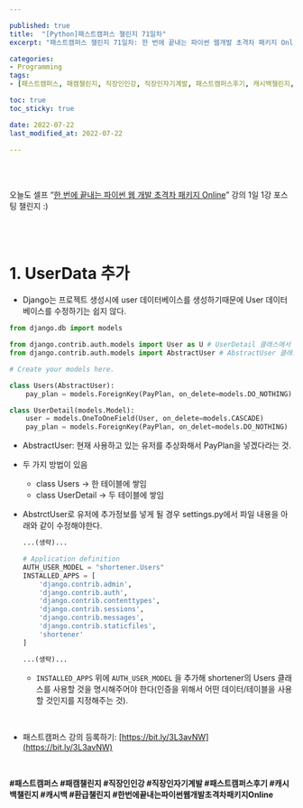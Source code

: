 ```yaml
---

published: true
title:  "[Python]패스트캠퍼스 챌린지 71일차"
excerpt: "패스트캠퍼스 챌린지 71일차: 한 번에 끝내는 파이썬 웹개발 초격차 패키지 Online"

categories:
- Programming
tags:
- [패스트캠퍼스, 패캠챌린지, 직장인인강, 직장인자기계발, 패스트캠퍼스후기, 캐시백챌린지, 캐시백, 환급챌린지, 한번에끝내는파이썬웹개발초격차패키지Online]

toc: true
toc_sticky: true

date: 2022-07-22
last_modified_at: 2022-07-22

---
```


<br/><br/>

오늘도 셀프 “[한 번에 끝내는 파이썬 웹 개발 초격차 패키지 Online](https://fastcampus.co.kr/dev_online_pyweb)” 강의 1일 1강 포스팅 챌린지 :)

<br/><br/>

# 1. UserData 추가

- Django는 프로젝트 생성시에 user 데이터베이스를 생성하기때문에 User 데이터베이스를 수정하기는 쉽지 않다.

```python
from django.db import models

from django.contrib.auth.models import User as U # UserDetail 클래스에서 사용
from django.contrib.auth.models import AbstractUser # AbstractUser 클래스에서 사용

# Create your models here.

class Users(AbstractUser):
    pay_plan = models.ForeignKey(PayPlan, on_delete=models.DO_NOTHING)

class UserDetail(models.Model):
    user = models.OneToOneField(User, on_delete=models.CASCADE)
    pay_plan = models.ForeignKey(PayPlan, on_delet=models.DO_NOTHING)
```

- AbstractUser: 현재 사용하고 있는 유저를 추상화해서 PayPlan을 넣겠다라는 것.
- 두 가지 방법이 있음
    - class Users → 한 테이블에 쌓임
    - class UserDetail → 두 테이블에 쌓임

- AbstrctUser로 유저에 추가정보를 넣게 될 경우 settings.py에서 파일 내용을 아래와 같이 수정해야한다.
    
    ```python
    ...(생략)...
    
    # Application definition
    AUTH_USER_MODEL = "shortener.Users"
    INSTALLED_APPS = [
        'django.contrib.admin',
        'django.contrib.auth',
        'django.contrib.contenttypes',
        'django.contrib.sessions',
        'django.contrib.messages',
        'django.contrib.staticfiles',
        'shortener'
    ]
    
    ...(생략)...
    ```
    
    - `INSTALLED_APPS` 위에 `AUTH_USER_MODEL` 을 추가해 shortener의 Users 클래스를 사용할 것을 명시해주어야 한다(인증을 위해서 어떤 데이터/테이블을 사용할 것인지를 지정해주는 것).
    
<br/>

- 패스트캠퍼스 강의 등록하기: [https://bit.ly/3L3avNW](https://bit.ly/3L3avNW)

<br/>

**#패스트캠퍼스 #패캠챌린지 #직장인인강 #직장인자기계발 #패스트캠퍼스후기 #캐시백챌린지 #캐시백 #환급챌린지 #한번에끝내는파이썬웹개발초격차패키지Online**